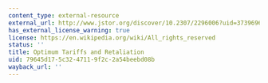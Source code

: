 ```yaml
---
content_type: external-resource
external_url: http://www.jstor.org/discover/10.2307/2296006?uid=3739696&uid=2&uid=4&uid=3739256&sid=21103145272493
has_external_license_warning: true
license: https://en.wikipedia.org/wiki/All_rights_reserved
status: ''
title: Optimum Tariffs and Retaliation
uid: 79645d17-5c32-4711-9f2c-2a54beebd08b
wayback_url: ''
---
```

